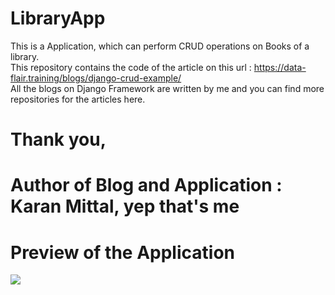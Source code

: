 # LibraryApp
This is a Application, which can perform CRUD operations on Books of a library. <br>
This repository contains the code of the article on this url : https://data-flair.training/blogs/django-crud-example/<br>
All the blogs on Django Framework are written by me and you can find more repositories for the articles here. 
# Thank you,
# Author of Blog and Application :<br> Karan Mittal, yep that's me
# Preview of the Application 

<img src = 'LibraryApp.png'>
